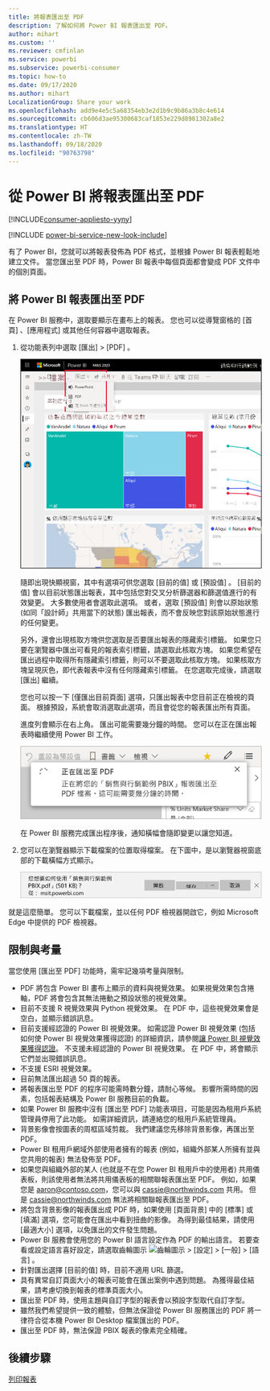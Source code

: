```yaml
---
title: 將報表匯出至 PDF
description: 了解如何將 Power BI 報表匯出至 PDF。
author: mihart
ms.custom: ''
ms.reviewer: cmfinlan
ms.service: powerbi
ms.subservice: powerbi-consumer
ms.topic: how-to
ms.date: 09/17/2020
ms.author: mihart
LocalizationGroup: Share your work
ms.openlocfilehash: add9e4e5c5a68354eb3e2d1b9c9b86a3b8c4e614
ms.sourcegitcommit: cb606d3ae95300683caf1853e229d8981302a8e2
ms.translationtype: HT
ms.contentlocale: zh-TW
ms.lasthandoff: 09/18/2020
ms.locfileid: "90763798"
---
```

# <a name="export-reports-from-power-bi-to-pdf"></a>從 Power BI 將報表匯出至 PDF

[!INCLUDE[consumer-appliesto-yyny](../includes/consumer-appliesto-yyny.md)]

[!INCLUDE [power-bi-service-new-look-include](../includes/power-bi-service-new-look-include.md)]

有了 Power BI，您就可以將報表發佈為 PDF 格式，並根據 Power BI 報表輕鬆地建立文件。 當您匯出至 PDF 時，Power BI 報表中每個頁面都會變成 PDF 文件中的個別頁面。

## <a name="export-your-power-bi-report-to-pdf"></a>將 Power BI 報表匯出至 PDF
在 Power BI 服務中，選取要顯示在畫布上的報表。 您也可以從導覽窗格的 [首頁]  、[應用程式]  或其他任何容器中選取報表。

1. 從功能表列中選取 [匯出]   > [PDF]  。

    ![從功能表列選取 [匯出]](media/end-user-pdf/power-bi-export-pdfs.png)

    隨即出現快顯視窗，其中有選項可供您選取 [目前的值]  或 [預設值]  。 [目前的值]  會以目前狀態匯出報表，其中包括您對交叉分析篩選器和篩選值進行的有效變更。 大多數使用者會選取此選項。 或者，選取 [預設值] 則會以原始狀態 (如同「設計師」共用當下的狀態) 匯出報表，而不會反映您對該原始狀態進行的任何變更。
    
    另外，還會出現核取方塊供您選取是否要匯出報表的隱藏索引標籤。 如果您只要在瀏覽器中匯出可看見的報表索引標籤，請選取此核取方塊。 如果您希望在匯出過程中取得所有隱藏索引標籤，則可以不要選取此核取方塊。 如果核取方塊呈現灰色，即代表報表中沒有任何隱藏索引標籤。 在您選取完成後，請選取 [匯出]  繼續。
    
    您也可以按一下 [僅匯出目前頁面] 選項，只匯出報表中您目前正在檢視的頁面。  根據預設，系統會取消選取此選項，而且會從您的報表匯出所有頁面。
    
    進度列會顯示在右上角。 匯出可能需要幾分鐘的時間。 您可以在正在匯出報表時繼續使用 Power BI 工作。

    ![匯出進度訊息](media/end-user-pdf/power-bi-export-progress.png)

    在 Power BI 服務完成匯出程序後，通知橫幅會隨即變更以讓您知道。

2. 您可以在瀏覽器顯示下載檔案的位置取得檔案。 在下圖中，是以瀏覽器視窗底部的下載橫幅方式顯示。

    ![下載的檔案位置](media/end-user-pdf/power-bi-export-done.png)

就是這麼簡單。 您可以下載檔案，並以任何 PDF 檢視器開啟它，例如 Microsoft Edge 中提供的 PDF 檢視器。


## <a name="limitations-and-considerations"></a>限制與考量
當您使用 [匯出至 PDF]  功能時，需牢記幾項考量與限制。

* PDF 將包含 Power BI 畫布上顯示的資料與視覺效果。 如果視覺效果包含捲軸，PDF 將會包含其無法捲動之預設狀態的視覺效果。  
* 目前不支援 R 視覺效果與 Python 視覺效果。 在 PDF 中，這些視覺效果會是空白，並顯示錯誤訊息。 
* 目前支援經認證的 Power BI 視覺效果。 如需認證 Power BI 視覺效果 (包括如何使 Power BI 視覺效果獲得認證) 的詳細資訊，請參閱[讓 Power BI 視覺效果獲得認證](../developer/visuals/power-bi-custom-visuals-certified.md)。 不支援未經認證的 Power BI 視覺效果。 在 PDF 中，將會顯示它們並出現錯誤訊息。
* 不支援 ESRI 視覺效果。
* 目前無法匯出超過 50 頁的報表。
* 將報表匯出至 PDF 的程序可能需時數分鐘，請耐心等候。 影響所需時間的因素，包括報表結構及 Power BI 服務目前的負載。
* 如果 Power BI 服務中沒有 [匯出至 PDF]  功能表項目，可能是因為租用戶系統管理員停用了此功能。 如需詳細資訊，請連絡您的租用戶系統管理員。
* 背景影像會按圖表的周框區域剪裁。 我們建議您先移除背景影像，再匯出至 PDF。
* Power BI 租用戶網域外部使用者擁有的報表 (例如，組織外部某人所擁有並與您共用的報表) 無法發佈至 PDF。
* 如果您與組織外部的某人 (也就是不在您 Power BI 租用戶中的使用者) 共用儀表板，則該使用者無法將共用儀表板的相關聯報表匯出至 PDF。 例如，如果您是 aaron@contoso.com，您可以與 cassie@northwinds.com 共用。 但是 cassie@northwinds.com 無法將相關聯報表匯出至 PDF。
* 將包含背景影像的報表匯出成 PDF 時，如果使用 [頁面背景] 中的 [標準] 或 [填滿] 選項，您可能會在匯出中看到扭曲的影像。 為得到最佳結果，請使用 [最適大小]  選項，以免匯出的文件發生問題。
* Power BI 服務會使用您的 Power BI 語言設定作為 PDF 的輸出語言。 若要查看或設定語言喜好設定，請選取齒輪圖示 ![齒輪圖示](media/end-user-powerpoint/power-bi-settings-icon.png) > [設定]   > [一般]   > [語言]  。
* 針對匯出選擇 [目前的值]  時，目前不適用 URL 篩選。
* 具有異常自訂頁面大小的報表可能會在匯出案例中遇到問題。 為獲得最佳結果，請考慮切換到報表的標準頁面大小。
* 匯出至 PDF 時，使用主題與自訂字型的報表會以預設字型取代自訂字型。
* 雖然我們希望提供一致的體驗，但無法保證從 Power BI 服務匯出的 PDF 將一律符合從本機 Power BI Desktop 檔案匯出的 PDF。
* 匯出至 PDF 時，無法保證 PBIX 報表的像素完全精確。

## <a name="next-steps"></a>後續步驟
[列印報表](end-user-print.md)
